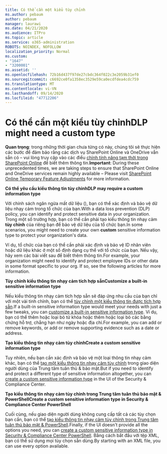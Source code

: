 ```yaml
---
title: Có thể cần một kiểu tùy chỉnh
ms.author: pebaum
author: pebaum
manager: laurawi
ms.date: 04/21/2020
ms.audience: ITPro
ms.topic: article
ms.service: o365-administration
ROBOTS: NOINDEX, NOFOLLOW
localization_priority: Normal
ms.custom:
- "1647"
- "3200001"
ms.assetid: ''
ms.openlocfilehash: 72b16d437f97de27cbdc364f022c3e2059b31ef0
ms.sourcegitcommit: c6692ce0fa1358ec3529e59ca0ecdfdea4cdc759
ms.translationtype: MT
ms.contentlocale: vi-VN
ms.lasthandoff: 09/14/2020
ms.locfileid: "47712206"
---
```

# <a name="dlp-might-need-a-custom-type"></a><span data-ttu-id="51079-102">Có thể cần một kiểu tùy chỉnh</span><span class="sxs-lookup"><span data-stu-id="51079-102">DLP might need a custom type</span></span>

<span data-ttu-id="51079-103">**Quan trọng**: trong những thời gian chưa từng có này, chúng tôi sẽ thực hiện các bước để đảm bảo rằng các dịch vụ SharePoint Online và OneDrive vẫn sẵn có – vui lòng truy cập vào các điều [chỉnh tính năng tạm thời trong SharePoint Online](https://aka.ms/ODSPAdjustments) để biết thêm thông tin.</span><span class="sxs-lookup"><span data-stu-id="51079-103">**Important**: During these unprecedented times, we are taking steps to ensure that SharePoint Online and OneDrive services remain highly available – Please visit [SharePoint Online Temporary Feature Adjustments](https://aka.ms/ODSPAdjustments) for more information.</span></span>

<span data-ttu-id="51079-104">**Có thể yêu cầu kiểu thông tin tùy chỉnh**</span><span class="sxs-lookup"><span data-stu-id="51079-104">**DLP may require a custom information type**</span></span>

<span data-ttu-id="51079-105">Với chính sách ngăn ngừa mất dữ liệu (), bạn có thể xác định và bảo vệ dữ liệu nhạy cảm trong tổ chức của bạn.</span><span class="sxs-lookup"><span data-stu-id="51079-105">With a data loss prevention (DLP) policy, you can identify and protect sensitive data in your organization.</span></span> <span data-ttu-id="51079-106">Trong một số trường hợp, bạn có thể cần phải tạo kiểu thông tin nhạy cảm **tùy chỉnh** của riêng bạn để bảo vệ dữ liệu của tổ chức bạn.</span><span class="sxs-lookup"><span data-stu-id="51079-106">In some scenarios, you might need to create your own **custom** sensitive information type to protect your organization's data.</span></span>

<span data-ttu-id="51079-107">Ví dụ, tổ chức của bạn có thể cần phải xác định và bảo vệ ID nhân viên hoặc dữ liệu khác ở một số định dạng cụ thể với tổ chức của bạn. Nếu vậy, hãy xem các bài viết sau để biết thêm thông tin.</span><span class="sxs-lookup"><span data-stu-id="51079-107">For example, your organization might need to identify and protect employee IDs or other data in some format specific to your org. If so, see the following articles for more information.</span></span>
  
 <span data-ttu-id="51079-108">**Tùy chỉnh kiểu thông tin nhạy cảm tích hợp sẵn**</span><span class="sxs-lookup"><span data-stu-id="51079-108">**Customize a built-in sensitive information type**</span></span>
  
<span data-ttu-id="51079-109">Nếu kiểu thông tin nhạy cảm tích hợp sẵn sẽ đáp ứng nhu cầu của bạn chỉ với một vài tinh chỉnh, bạn có thể [tùy chỉnh một kiểu thông tin được tích hợp sẵn](https://docs.microsoft.com/microsoft-365/compliance/customize-a-built-in-sensitive-information-type).</span><span class="sxs-lookup"><span data-stu-id="51079-109">If a built-in sensitive information type would meet your needs with just a few tweaks, you can [customize a built-in sensitive information type](https://docs.microsoft.com/microsoft-365/compliance/customize-a-built-in-sensitive-information-type).</span></span> <span data-ttu-id="51079-110">Ví dụ, bạn có thể thêm hoặc loại bỏ từ khóa hoặc thêm hoặc loại bỏ các bằng chứng hỗ trợ, chẳng hạn như ngày hoặc địa chỉ.</span><span class="sxs-lookup"><span data-stu-id="51079-110">For example, you can add or remove keywords, or add or remove supporting evidence such as a date or address.</span></span>
  
 <span data-ttu-id="51079-111">**Tạo kiểu thông tin nhạy cảm tùy chỉnh**</span><span class="sxs-lookup"><span data-stu-id="51079-111">**Create a custom sensitive information type**</span></span>
  
<span data-ttu-id="51079-112">Tuy nhiên, nếu bạn cần xác định và bảo vệ một loại thông tin nhạy cảm khác, bạn có thể [tạo một kiểu thông tin nhạy cảm tùy chỉnh](https://docs.microsoft.com/microsoft-365/compliance/create-a-custom-sensitive-information-type) trong giao diện người dùng của Trung tâm tuân thủ & bảo mật.</span><span class="sxs-lookup"><span data-stu-id="51079-112">But if you need to identify and protect a different type of sensitive information altogether, you can [create a custom sensitive information type](https://docs.microsoft.com/microsoft-365/compliance/create-a-custom-sensitive-information-type) in the UI of the Security & Compliance Center.</span></span>
  
<span data-ttu-id="51079-113">**Tạo kiểu thông tin nhạy cảm tùy chỉnh trong Trung tâm tuân thủ bảo mật & PowerShell**</span><span class="sxs-lookup"><span data-stu-id="51079-113">**Create a custom sensitive information type in Security & Compliance Center PowerShell**</span></span>

<span data-ttu-id="51079-114">Cuối cùng, nếu giao diện người dùng không cung cấp tất cả các tùy chọn bạn cần, bạn có thể [tạo kiểu thông tin nhạy cảm tùy chỉnh trong Trung tâm tuân thủ bảo mật & PowerShell](https://docs.microsoft.com/microsoft-365/compliance/create-a-custom-sensitive-information-type-in-scc-powershell).</span><span class="sxs-lookup"><span data-stu-id="51079-114">Finally, if the UI doesn't provide all the options you need, you can [create a custom sensitive information type in Security & Compliance Center PowerShell](https://docs.microsoft.com/microsoft-365/compliance/create-a-custom-sensitive-information-type-in-scc-powershell).</span></span> <span data-ttu-id="51079-115">Bằng cách bắt đầu với tệp XML, bạn có thể sử dụng mọi tùy chọn sẵn dùng.</span><span class="sxs-lookup"><span data-stu-id="51079-115">By starting with an XML file, you can use every option available.</span></span>
